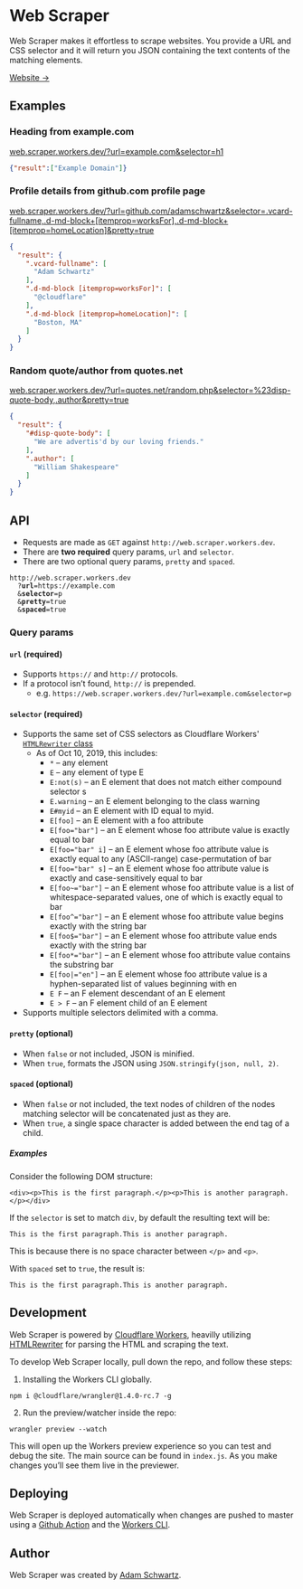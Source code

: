 # Web Scraper

Web Scraper makes it effortless to scrape websites. You provide a URL and CSS selector and it will return you JSON containing the text contents of the matching elements.

[Website →](http://web.scraper.workers.dev)


## Examples

### Heading from example.com

[web.scraper.workers.dev/?url=example.com&selector=h1](https://web.scraper.workers.dev/?url=example.com&selector=h1)

```JSON
{"result":["Example Domain"]}
```

### Profile details from github.com profile page

[web.scraper.workers.dev/?url=github.com/adamschwartz&selector=.vcard-fullname,.d-md-block+[itemprop=worksFor],.d-md-block+[itemprop=homeLocation]&pretty=true](web.scraper.workers.dev/?url=https://github.com/adamschwartz&selector=.vcard-fullname,.d-md-block+[itemprop=worksFor],.d-md-block+[itemprop=homeLocation]&pretty=true)

```JSON
{
  "result": {
    ".vcard-fullname": [
      "Adam Schwartz"
    ],
    ".d-md-block [itemprop=worksFor]": [
      "@cloudflare"
    ],
    ".d-md-block [itemprop=homeLocation]": [
      "Boston, MA"
    ]
  }
}
```

### Random quote/author from quotes.net

[web.scraper.workers.dev/?url=quotes.net/random.php&selector=%23disp-quote-body,.author&pretty=true](https://web.scraper.workers.dev/?url=quotes.net/random.php&selector=%23disp-quote-body,.author&pretty=true)

```JSON
{
  "result": {
    "#disp-quote-body": [
      "We are advertis'd by our loving friends."
    ],
    ".author": [
      "William Shakespeare"
    ]
  }
}
```


## API

  - Requests are made as `GET` against `http://web.scraper.workers.dev`.
  - There are <strong>two required</strong> query params, `url` and `selector`.
  - There are two optional query params, `pretty` and `spaced`.

<pre><code>http://web.scraper.workers.dev
  ?<strong>url</strong>=https://example.com
  &<strong>selector</strong>=p
  &<strong>pretty</strong>=true
  &<strong>spaced</strong>=true</code></pre>

### Query params

#### `url` (required)

  - Supports `https://` and `http://` protocols.
  - If a protocol isn’t found, `http://` is prepended.
    - e.g. `https://web.scraper.workers.dev/?url=example.com&selector=p`

#### `selector` (required)

  - Supports the same set of CSS selectors as Cloudflare Workers' [`HTMLRewriter` class](https://developers.cloudflare.com/workers/reference/apis/html-rewriter/#selectors)
    - As of Oct 10, 2019, this includes:
      - `*` – any element
      - `E` – any element of type E
      - `E:not(s)` – an E element that does not match either compound selector s
      - `E.warning` – an E element belonging to the class warning
      - `E#myid` – an E element with ID equal to myid.
      - `E[foo]` – an E element with a foo attribute
      - `E[foo="bar"]` – an E element whose foo attribute value is exactly equal to bar
      - `E[foo="bar" i]` – an E element whose foo attribute value is exactly equal to any (ASCII-range) case-permutation of bar
      - `E[foo="bar" s]` – an E element whose foo attribute value is exactly and case-sensitively equal to bar
      - `E[foo~="bar"]` – an E element whose foo attribute value is a list of whitespace-separated values, one of which is exactly equal to bar
      - `E[foo^="bar"]` – an E element whose foo attribute value begins exactly with the string bar
      - `E[foo$="bar"]` – an E element whose foo attribute value ends exactly with the string bar
      - `E[foo*="bar"]` – an E element whose foo attribute value contains the substring bar
      - `E[foo|="en"]` – an E element whose foo attribute value is a hyphen-separated list of values beginning with en
      - `E F` – an F element descendant of an E element
      - `E > F` – an F element child of an E element
  - Supports multiple selectors delimited with a comma.

#### `pretty` (optional)

  - When `false` or not included, JSON is minified.
  - When `true`, formats the JSON using `JSON.stringify(json, null, 2)`.

#### `spaced` (optional)

  - When `false` or not included, the text nodes of children of the nodes matching selector will be concatenated just as they are.
  - When `true`, a single space character is added between the end tag of a child.

##### Examples

Consider the following DOM structure:

```<div><p>This is the first paragraph.</p><p>This is another paragraph.</p></div>```

If the `selector` is set to match `div`, by default the resulting text will be:

```This is the first paragraph.This is another paragraph.```

This is because there is no space character between `</p>` and `<p>`.

With `spaced` set to `true`, the result is:

```This is the first paragraph.This is another paragraph.```


## Development

Web Scraper is powered by [Cloudflare Workers](https://workers.cloudflare.com), heavilly utilizing [HTMLRewriter](https://developers.cloudflare.com/workers/reference/apis/html-rewriter/) for parsing the HTML and scraping the text.

To develop Web Scraper locally, pull down the repo, and follow these steps:

1. Installing the Workers CLI globally.

```
npm i @cloudflare/wrangler@1.4.0-rc.7 -g
```

2. Run the preview/watcher inside the repo:

```
wrangler preview --watch
```

This will open up the Workers preview experience so you can test and debug the site. The main source can be found in `index.js`. As you make changes you’ll see them live in the previewer.


## Deploying

Web Scraper is deployed automatically when changes are pushed to master using a [Github Action](https://github.com/features/actions) and the [Workers CLI](https://github.com/cloudflare/wrangler).


## Author

Web Scraper was created by [Adam Schwartz](https://adamschwartz.co).

